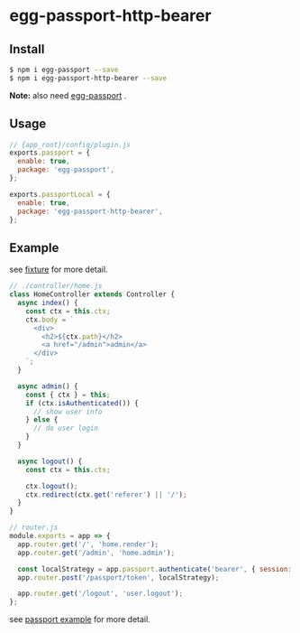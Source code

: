 # egg-passport-http-bearer

## Install

```bash
$ npm i egg-passport --save
$ npm i egg-passport-http-bearer --save
```

**Note:** also need [egg-passport](https://github.com/eggjs/egg-passport) .

## Usage

```js
// {app_root}/config/plugin.js
exports.passport = {
  enable: true,
  package: 'egg-passport',
};

exports.passportLocal = {
  enable: true,
  package: 'egg-passport-http-bearer',
};
```

## Example

see [fixture](test/fixture/apps/passport-local-test) for more detail.

```js
// ./controller/home.js
class HomeController extends Controller {
  async index() {
    const ctx = this.ctx;
    ctx.body = `
      <div>
        <h2>${ctx.path}</h2>
        <a href="/admin">admin</a>
      </div>
    `;
  }

  async admin() {
    const { ctx } = this;
    if (ctx.isAuthenticated()) {
      // show user info
    } else {
      // do user login
    }
  }

  async logout() {
    const ctx = this.ctx;

    ctx.logout();
    ctx.redirect(ctx.get('referer') || '/');
  }
}
```

```js
// router.js
module.exports = app => {
  app.router.get('/', 'home.render');
  app.router.get('/admin', 'home.admin');

  const localStrategy = app.passport.authenticate('bearer', { session: false}); // without session for restful api
  app.router.post('/passport/token', localStrategy);

  app.router.get('/logout', 'user.logout');
};
```

see [passport example](https://github.com/eggjs/examples/tree/master/passport) for more detail.
